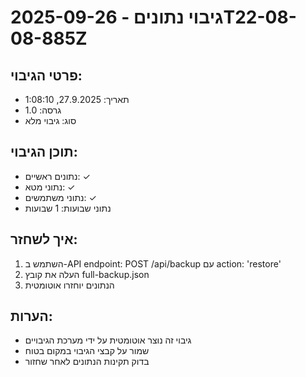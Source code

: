 # גיבוי נתונים - 2025-09-26T22-08-08-885Z

## פרטי הגיבוי:
- תאריך: 27.9.2025, 1:08:10
- גרסה: 1.0
- סוג: גיבוי מלא

## תוכן הגיבוי:
- נתונים ראשיים: ✓
- נתוני מטא: ✓
- נתוני משתמשים: ✓
- נתוני שבועות: 1 שבועות

## איך לשחזר:
1. השתמש ב-API endpoint: POST /api/backup עם action: 'restore'
2. העלה את קובץ full-backup.json
3. הנתונים יוחזרו אוטומטית

## הערות:
- גיבוי זה נוצר אוטומטית על ידי מערכת הגיבויים
- שמור על קבצי הגיבוי במקום בטוח
- בדוק תקינות הנתונים לאחר שחזור
